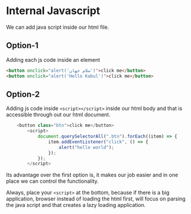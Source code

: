 # Internal Javascript

We can add java script inside our html file.

## Option-1

Adding each js code inside an element

```html
<button onclick="alert('سلام جهان')">click me</button>
<button onclick="alert('Hello Kabul')">click me</button>
```

## Option-2

Adding js code inside `<script></script>` inside our html body and that is accessible through out our html document.

```js
	<button class="btn">click me</button>
		<script>
			document.querySelectorAll(".btn").forEach((item) => {
				item.addEventListener("click", () => {
					alert("hello world");
				});
			});
		</script>
```

Its advantage over the first option is, it makes our job easier and in one place we can control the functionality.

Always, place your `<script>` at the bottom, because if there is a big application, browser instead of loading the html first, will focus on parsing the java script and that creates a lazy loading application.

